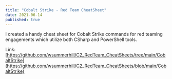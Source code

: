 ```yaml
---
title: "Cobalt Strike - Red Team CheatSheet"
date: 2021-06-14
published: true
---
```


I created a handy cheat sheet for Cobalt Strike commands for red teaming engagements which utilize both CSharp and PowerShell tools. 

Link: [https://github.com/wsummerhill/C2_RedTeam_CheatSheets/tree/main/CobaltStrike](https://github.com/wsummerhill/C2_RedTeam_CheatSheets/blob/main/CobaltStrike)
